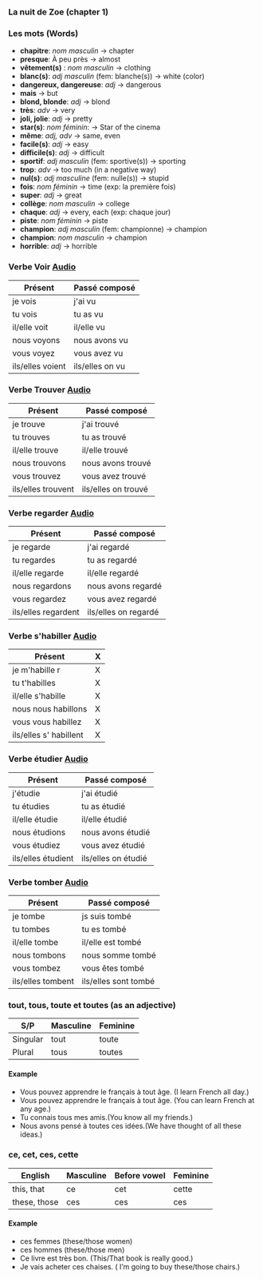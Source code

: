 ### La nuit de Zoe (chapter 1)

### Les mots (Words)
* __chapitre__: _nom masculin_ -> chapter
* __presque__: À peu près ->  almost
* __vêtement(s)__ : _nom masculin_ -> clothing
* __blanc(s)__: _adj masculin_ (fem: blanche(s)) -> white (color)
* __dangereux, dangereuse__: _adj_ -> dangerous
* __mais__ -> but
* __blond, blonde__: _adj_ -> blond
* __très__: _adv_ -> very
* __joli, jolie__: _adj_ -> pretty
*  __star(s)__: _nom féminin_: -> Star of the cinema
*  __même__: _adj, adv_ -> same, even
*  __facile(s)__: _adj_ -> easy
* __difficile(s)__: _adj_ -> difficult
* __sportif__: _adj masculin_ (fem: sportive(s)) -> sporting
* __trop__: _adv_ -> too much (in a negative way)
* __nul(s)__: _adj masculine_ (fem: nulle(s)) -> stupid
* __fois__: _nom féminin_ -> time (exp: la première fois)
* __super__: _adj_ -> great
* __collège__: _nom masculin_ -> college
* __chaque__: _adj_ -> every, each (exp: chaque jour)
* __piste__: _nom féminin_ -> piste
* __champion__: _adj masculin_ (fem: championne) -> champion
* __champion__: _nom masculin_ -> champion
* __horrible__: _adj_ -> horrible

### Verbe Voir [Audio](http://www.calypso.mysticomaya.com/verbe_G3_voir/voir_conjug_audio.php)

Présent|Passé composé
-------------------|------
je vois           |     j'ai vu
tu vois           |    tu as vu
il/elle voit      |    il/elle vu
nous voyons       |    nous avons vu
vous voyez        |    vous avez vu
ils/elles voient  |    ils/elles on vu


### Verbe Trouver [Audio](http://www.calypso.mysticomaya.com/verbe_G1_trouver/trouver_conjug_audio.php)

Présent|Passé composé
-------------------|------
je trouve         |     j'ai trouvé
tu trouves          |    tu as trouvé
il/elle trouve      |    il/elle trouvé
nous trouvons       |    nous avons trouvé
vous trouvez       |    vous avez trouvé
ils/elles trouvent  |    ils/elles on trouvé

### Verbe regarder [Audio](http://www.calypso.mysticomaya.com/verbe_G1_regarder/regarder_conjug_audio.php)

Présent|Passé composé
-------------------|------
je regarde          |     j'ai regardé
tu regardes          |    tu as regardé
il/elle regarde   |    il/elle regardé
nous regardons      |    nous avons regardé
vous regardez       |    vous avez regardé
ils/elles regardent  |    ils/elles on regardé

### Verbe s'habiller [Audio](https://www.scholingua.com/en/fr/conjugation/s%27habiller)

Présent|X
------------|--------
je m'habille r     |   X 
tu  t'habilles      |   X
il/elle  s'habille  | X
nous nous habillons |    X 
vous  vous habillez    | X
ils/elles s' habillent |X

### Verbe étudier  [Audio](https://french.kwiziq.com/revision/grammar/verbs/etudier)

Présent|Passé composé
-------------------|------
j'étudie      |    j'ai étudié 
tu  étudies        |    tu as étudié
il/elle  étudie  |    il/elle étudié
nous  étudions     |     nous avons étudié
vous   étudiez     |   vous avez étudié
ils/elles  étudient |    ils/elles on étudié


### Verbe tomber  [Audio](http://www.calypso.mysticomaya.com/verbe_G1_tomber/tomber_conjug_audio.php)

Présent|Passé composé
-------------------|------
je tombe      |     js suis  tombé
tu  tombes        |    tu es tombé
il/elle  tombe  |    il/elle est tombé
nous  tombons     |   nous somme tombé
vous   tombez   |     vous êtes tombé
ils/elles  tombent |    ils/elles sont tombé


### tout, tous, toute et toutes (as an adjective)


S/P| Masculine	| Feminine
-----|----------------|---------------
Singular|	tout	|toute
Plural	|tous	|toutes

#### Example
* Vous pouvez apprendre le français à tout âge. (I learn French all day.)
* Vous pouvez apprendre le français à tout âge. (You can learn French at any age.)
* Tu connais tous mes amis.(You know all my friends.)
* Nous avons pensé à toutes ces idées.(We have thought of all these ideas.)

### ce, cet, ces, cette

English |Masculine| 	 	Before vowel|	 	Feminine
-------------------|----------------|-----------------------------|-------------------------
this, that| 	  	ce	  	|cet 	  	|cette
these, those|  	  	ces	  	|ces| 	  	ces

#### Example
* ces femmes (these/those women)
* ces hommes (these/those men)
* Ce livre est très bon. (This/That book is really good.)
* Je vais acheter ces chaises. (	I’m going to buy these/those chairs.)

